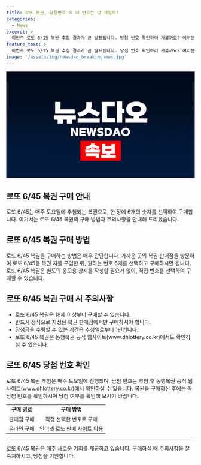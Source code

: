```yaml
---
title: 로또 복권, 당첨번호 속 내 번호는 몇 개일까?
categories:
  - News
excerpt: >
  이번주 로또 6/15 복권 추첨 결과가 곧 발표됩니다. 당첨 번호 확인하러 가볼까요? 여러분의 행운을 기대해봅니다! (150자)
feature_text: >
  이번주 로또 6/15 복권 추첨 결과가 곧 발표됩니다. 당첨 번호 확인하러 가볼까요? 여러분의 행운을 기대해봅니다! (150자)
image: '/assets/img/newsdao_breakingnews.jpg'
---
```


<p><img src="/assets/img/newsdao_breakingnews.jpg" alt="pcversion 속보" /></p>

<h2 data-ke-size="size26">로또 6/45 복권 구매 안내</h2>

<p data-ke-size="size16">로또 6/45는 매주 토요일에 추첨되는 복권으로, 한 장에 6개의 숫자를 선택하여 구매합니다. 여기서는 로또 6/45 복권의 구매 방법과 주의사항을 안내해 드리겠습니다.</p>

<h2 data-ke-size="size24">로또 6/45 복권 구매 방법</h2>

<p data-ke-size="size16">로또 6/45 복권을 구매하는 방법은 매우 간단합니다. 가까운 곳의 복권 판매점을 방문하여 로또 6/45용 복권 지를 구입한 뒤, 원하는 번호 6개를 선택하고 구매하시면 됩니다. 로또 6/45 복권은 별도의 응모용 창지를 작성할 필요가 없이, 직접 번호를 선택하여 구매할 수 있습니다.</p>

<h2 data-ke-size="size24">로또 6/45 복권 구매 시 주의사항</h2>

<ul>
  <li>로또 6/45 복권은 18세 이상부터 구매할 수 있습니다.</li>
  <li>반드시 정식으로 지정된 복권 판매점에서만 구매하셔야 합니다.</li>
  <li>당첨금을 수령할 수 있는 기간은 추첨일로부터 1년입니다.</li>
  <li>로또 6/45 복권은 동행복권 공식 웹사이트(www.dhlottery.co.kr)에서도 확인하실 수 있습니다.</li>
</ul>

<h2 data-ke-size="size24">로또 6/45 당첨 번호 확인</h2>

<p data-ke-size="size16">로또 6/45 복권 추첨은 매주 토요일에 진행되며, 당첨 번호는 추첨 후 동행복권 공식 웹사이트(www.dhlottery.co.kr)에서 확인하실 수 있습니다. 복권을 구매하신 후에는 꼭 당첨 번호를 확인하시어 당첨 여부를 확인해 보시기 바랍니다.</p>

<table>
  <tr>
    <td style="text-align: center; height: 17px;"><b>구매 경로</b></td>
    <td style="text-align: center; height: 17px;"><b>구매 방법</b></td>
  </tr>
  <tr>
    <td style="text-align: center; height: 17px;">판매점 구매</td>
    <td style="text-align: center; height: 17px;">직접 선택한 번호로 구매</td>
  </tr>
  <tr>
    <td style="text-align: center; height: 17px;">온라인 구매</td>
    <td style="text-align: center; height: 17px;">인터넷 로또 판매 사이트 이용</td>
  </tr>
</table>

<hr>

<p data-ke-size="size16">로또 6/45 복권은 매주 새로운 기회를 제공하고 있습니다. 구매하실 때 주의사항을 잘 숙지하시고, 당첨을 기원합니다.</p>

